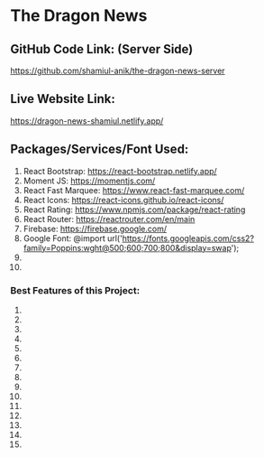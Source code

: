 # The Dragon News

## GitHub Code Link: (Server Side)
https://github.com/shamiul-anik/the-dragon-news-server

## Live Website Link:
https://dragon-news-shamiul.netlify.app/

## Packages/Services/Font Used:
1. React Bootstrap: https://react-bootstrap.netlify.app/
2. Moment JS: https://momentjs.com/
3. React Fast Marquee: https://www.react-fast-marquee.com/
4. React Icons: https://react-icons.github.io/react-icons/
5. React Rating: https://www.npmjs.com/package/react-rating
6. React Router: https://reactrouter.com/en/main
7. Firebase: https://firebase.google.com/
8. Google Font: @import url('https://fonts.googleapis.com/css2?family=Poppins:wght@500;600;700;800&display=swap');
9. 
10. 

### Best Features of this Project:
1. 
2. 
3. 
4. 
5. 
6. 
7. 
8. 
9. 
10. 
11. 
12. 
13. 
14. 
15. 
